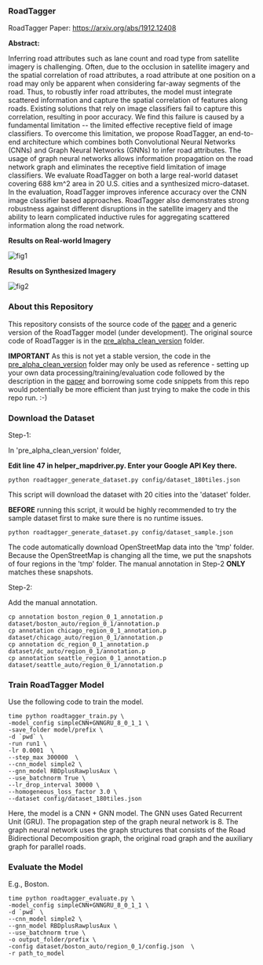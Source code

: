 ### RoadTagger

RoadTagger Paper: https://arxiv.org/abs/1912.12408

**Abstract:**

Inferring road attributes such as lane count and road type from satellite imagery is challenging. Often, due to the occlusion in satellite imagery and the spatial correlation of road attributes, a road attribute at one position on a road may only be apparent when considering far-away segments of the road. Thus, to robustly infer road attributes, the model must integrate scattered information and capture the spatial correlation of features along roads. Existing solutions that rely on image classifiers fail to capture this correlation, resulting in poor accuracy. We find this failure is caused by a fundamental limitation -- the limited effective receptive field of image classifiers. To overcome this limitation, we propose RoadTagger, an end-to-end architecture which combines both Convolutional Neural Networks (CNNs) and Graph Neural Networks (GNNs) to infer road attributes. The usage of graph neural networks allows information propagation on the road network graph and eliminates the receptive field limitation of image classifiers. We evaluate RoadTagger on both a large real-world dataset covering 688 km^2 area in 20 U.S. cities and a synthesized micro-dataset. In the evaluation, RoadTagger improves inference accuracy over the CNN image classifier based approaches. RoadTagger also demonstrates strong robustness against different disruptions in the satellite imagery and the ability to learn complicated inductive rules for aggregating scattered information along the road network.

**Results on Real-world Imagery**

![fig1](https://github.com/mitroadmaps/roadtagger/blob/master/figure/real.png "Results on Real-world Imagery")

**Results on Synthesized Imagery**

![fig2](https://github.com/mitroadmaps/roadtagger/blob/master/figure/synthesised.png "Results on Synthesized Imagery")





### About this Repository 

This repository consists of the source code of the [paper](https://arxiv.org/abs/1912.12408) and a generic version of the RoadTagger model (under development). The original source code of RoadTagger is in the [pre_alpha_clean_version](https://github.com/mitroadmaps/roadtagger/tree/master/pre_alpha_clean_version) folder.

**IMPORTANT** As this is not yet a stable version, the code in the [pre_alpha_clean_version](https://github.com/mitroadmaps/roadtagger/tree/master/pre_alpha_clean_version) folder may only be used as reference - setting up your own data processing/training/evaluation code followed by the description in the [paper](https://arxiv.org/abs/1912.12408) and borrowing some code snippets from this repo would potentially be more efficient than just trying to make the code in this repo run. :-) 


### Download the Dataset

Step-1:

In 'pre_alpha_clean_version' folder, 

**Edit line 47 in helper_mapdriver.py. Enter your Google API Key there.**

```
python roadtagger_generate_dataset.py config/dataset_180tiles.json 
```

This script will download the dataset with 20 cities into the 'dataset' folder. 

**BEFORE** running this script, it would be highly recommended to try the sample dataset first to make sure there is no runtime issues.

```
python roadtagger_generate_dataset.py config/dataset_sample.json 
```
The code automatically download OpenStreetMap data into the 'tmp' folder. Because the OpenStreetMap is changing all the time, we put the snapshots of four regions in the 'tmp' folder. The manual annotation in Step-2 **ONLY** matches these snapshots. 


Step-2:

Add the manual annotation.

```
cp annotation boston_region_0_1_annotation.p dataset/boston_auto/region_0_1/annotation.p
cp annotation chicago_region_0_1_annotation.p dataset/chicago_auto/region_0_1/annotation.p
cp annotation dc_region_0_1_annotation.p dataset/dc_auto/region_0_1/annotation.p
cp annotation seattle_region_0_1_annotation.p dataset/seattle_auto/region_0_1/annotation.p
```

### Train RoadTagger Model

Use the following code to train the model. 

```
time python roadtagger_train.py \
-model_config simpleCNN+GNNGRU_8_0_1_1 \
-save_folder model/prefix \
-d `pwd` \
-run run1 \
-lr 0.0001  \
--step_max 300000  \
--cnn_model simple2 \
--gnn_model RBDplusRawplusAux \
--use_batchnorm True \
--lr_drop_interval 30000 \
--homogeneous_loss_factor 3.0 \
--dataset config/dataset_180tiles.json
```

Here, the model is a CNN + GNN model. The GNN uses Gated Recurrent Unit (GRU). The propagation step of the graph neural network is 8. The graph neural network uses the graph structures that consists of the Road Bidirectional Decomposition graph, the original road graph and the auxiliary graph for parallel roads.  


### Evaluate the Model 

E.g., Boston. 

```
time python roadtagger_evaluate.py \
-model_config simpleCNN+GNNGRU_8_0_1_1 \
-d `pwd` \
--cnn_model simple2 \
--gnn_model RBDplusRawplusAux \
--use_batchnorm true \
-o output_folder/prefix \
-config dataset/boston_auto/region_0_1/config.json  \
-r path_to_model
```










